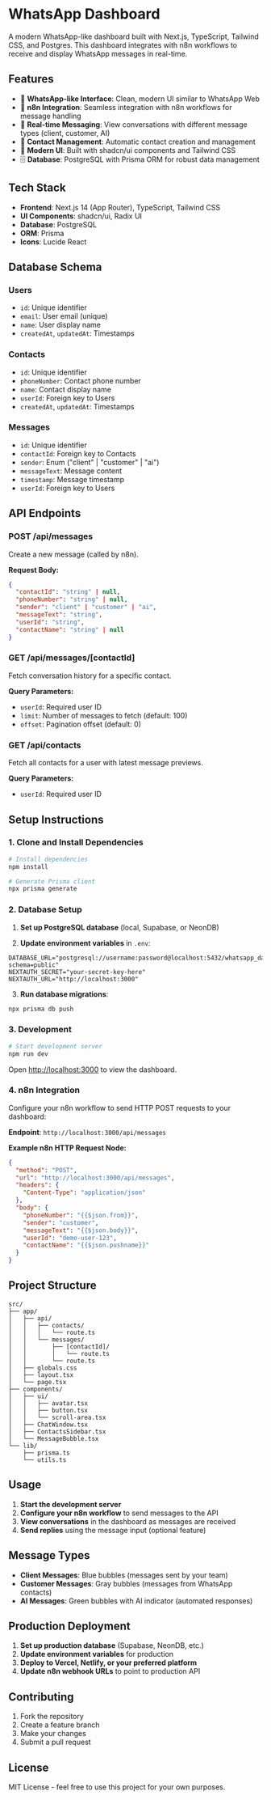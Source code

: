 # WhatsApp Dashboard

A modern WhatsApp-like dashboard built with Next.js, TypeScript, Tailwind CSS, and Postgres. This dashboard integrates with n8n workflows to receive and display WhatsApp messages in real-time.

## Features

- 📱 **WhatsApp-like Interface**: Clean, modern UI similar to WhatsApp Web
- 🔄 **n8n Integration**: Seamless integration with n8n workflows for message handling
- 💬 **Real-time Messaging**: View conversations with different message types (client, customer, AI)
- 👥 **Contact Management**: Automatic contact creation and management
- 🎨 **Modern UI**: Built with shadcn/ui components and Tailwind CSS
- 🗄️ **Database**: PostgreSQL with Prisma ORM for robust data management

## Tech Stack

- **Frontend**: Next.js 14 (App Router), TypeScript, Tailwind CSS
- **UI Components**: shadcn/ui, Radix UI
- **Database**: PostgreSQL
- **ORM**: Prisma
- **Icons**: Lucide React

## Database Schema

### Users
- `id`: Unique identifier
- `email`: User email (unique)
- `name`: User display name
- `createdAt`, `updatedAt`: Timestamps

### Contacts
- `id`: Unique identifier
- `phoneNumber`: Contact phone number
- `name`: Contact display name
- `userId`: Foreign key to Users
- `createdAt`, `updatedAt`: Timestamps

### Messages
- `id`: Unique identifier
- `contactId`: Foreign key to Contacts
- `sender`: Enum ("client" | "customer" | "ai")
- `messageText`: Message content
- `timestamp`: Message timestamp
- `userId`: Foreign key to Users

## API Endpoints

### POST /api/messages
Create a new message (called by n8n).

**Request Body:**
```json
{
  "contactId": "string" | null,
  "phoneNumber": "string" | null,
  "sender": "client" | "customer" | "ai",
  "messageText": "string",
  "userId": "string",
  "contactName": "string" | null
}
```

### GET /api/messages/[contactId]
Fetch conversation history for a specific contact.

**Query Parameters:**
- `userId`: Required user ID
- `limit`: Number of messages to fetch (default: 100)
- `offset`: Pagination offset (default: 0)

### GET /api/contacts
Fetch all contacts for a user with latest message previews.

**Query Parameters:**
- `userId`: Required user ID

## Setup Instructions

### 1. Clone and Install Dependencies

```bash
# Install dependencies
npm install

# Generate Prisma client
npx prisma generate
```

### 2. Database Setup

1. **Set up PostgreSQL database** (local, Supabase, or NeonDB)

2. **Update environment variables** in `.env`:
```env
DATABASE_URL="postgresql://username:password@localhost:5432/whatsapp_dashboard?schema=public"
NEXTAUTH_SECRET="your-secret-key-here"
NEXTAUTH_URL="http://localhost:3000"
```

3. **Run database migrations**:
```bash
npx prisma db push
```

### 3. Development

```bash
# Start development server
npm run dev
```

Open [http://localhost:3000](http://localhost:3000) to view the dashboard.

### 4. n8n Integration

Configure your n8n workflow to send HTTP POST requests to your dashboard:

**Endpoint**: `http://localhost:3000/api/messages`

**Example n8n HTTP Request Node:**
```json
{
  "method": "POST",
  "url": "http://localhost:3000/api/messages",
  "headers": {
    "Content-Type": "application/json"
  },
  "body": {
    "phoneNumber": "{{$json.from}}",
    "sender": "customer",
    "messageText": "{{$json.body}}",
    "userId": "demo-user-123",
    "contactName": "{{$json.pushname}}"
  }
}
```

## Project Structure

```
src/
├── app/
│   ├── api/
│   │   ├── contacts/
│   │   │   └── route.ts
│   │   └── messages/
│   │       ├── [contactId]/
│   │       │   └── route.ts
│   │       └── route.ts
│   ├── globals.css
│   ├── layout.tsx
│   └── page.tsx
├── components/
│   ├── ui/
│   │   ├── avatar.tsx
│   │   ├── button.tsx
│   │   └── scroll-area.tsx
│   ├── ChatWindow.tsx
│   ├── ContactsSidebar.tsx
│   └── MessageBubble.tsx
└── lib/
    ├── prisma.ts
    └── utils.ts
```

## Usage

1. **Start the development server**
2. **Configure your n8n workflow** to send messages to the API
3. **View conversations** in the dashboard as messages are received
4. **Send replies** using the message input (optional feature)

## Message Types

- **Client Messages**: Blue bubbles (messages sent by your team)
- **Customer Messages**: Gray bubbles (messages from WhatsApp contacts)
- **AI Messages**: Green bubbles with AI indicator (automated responses)

## Production Deployment

1. **Set up production database** (Supabase, NeonDB, etc.)
2. **Update environment variables** for production
3. **Deploy to Vercel, Netlify, or your preferred platform**
4. **Update n8n webhook URLs** to point to production API

## Contributing

1. Fork the repository
2. Create a feature branch
3. Make your changes
4. Submit a pull request

## License

MIT License - feel free to use this project for your own purposes.
